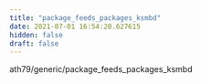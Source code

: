 ```yaml
---
title: "package_feeds_packages_ksmbd"
date: 2021-07-01 16:54:20.627615
hidden: false
draft: false
---
```


ath79/generic/package_feeds_packages_ksmbd

